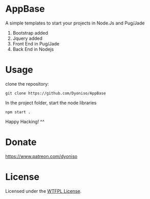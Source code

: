 # AppBase
A simple templates to start your projects in Node.Js and Pug/Jade

1. Bootstrap added
2. Jquery added
3. Front End in Pug/Jade
4. Back End in Nodejs

# Usage

clone the repository:
```
git clone https://github.com/Dyoniso/AppBase
```
In the project folder, start the node libraries
```
npm start .
```
Happy Hacking! ^^

# Donate
https://www.patreon.com/dyoniso

# License
Licensed under the [WTFPL License](http://www.wtfpl.net/).
